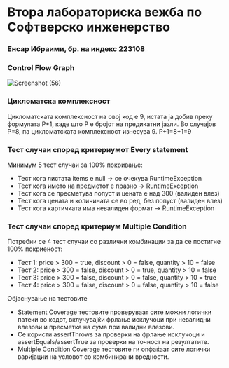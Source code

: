 # Втора лабораториска вежба по Софтверско инженерство

### Енсар Ибраими, бр. на индекс 223108

### Control Flow Graph

![Screenshot (56)](https://github.com/user-attachments/assets/afbf97f2-990d-47be-86ce-5655d586c7f1)

### Цикломатска комплексност

Цикломатската комплексност на овој код е 9, истата ја добив преку формулата P+1, каде што P е бројот на предикатни јазли. Во случајов P=8, па цикломатската комплексност изнесува 9.
P+1=8+1=9

### Тест случаи според критериумот Every statement

Минимум 5 тест случаи за 100% покривање:
- Тест кога листата items е null → се очекува RuntimeException
- Тест кога името на предметот е празно → RuntimeException
- Тест кога се пресметува попуст и цената е над 300 (валиден влез)
- Тест кога цената и количината се во ред, без попуст (валиден влез)
- Тест кога картичката има невалиден формат → RuntimeException

### Тест случаи според критериум Multiple Condition

Потребни се 4 тест случаи со различни комбинации за да се постигне 100% покриеност:
- Тест 1: price > 300 = true, discount > 0 = false, quantity > 10 = false
- Тест 2: price > 300 = false, discount > 0 = true, quantity > 10 = false
- Тест 3: price > 300 = false, discount > 0 = false, quantity > 10 = true
- Тест 4: price > 300 = false, discount > 0 = false, quantity > 10 = false

 Објаснување на тестовите
 
- Statement Coverage тестовите проверуваат сите можни логички патеки во кодот, вклучувајќи фрлање исклучоци при невалидни влезови и пресметка на сума при валидни влезови.
- Се користи assertThrows за проверки на фрлање исклучоци и assertEquals/assertTrue за проверки на точност на резултатите.
- Multiple Condition Coverage тестовите ги опфаќаат сите логички варијации на условот со комбинирани вредности.
